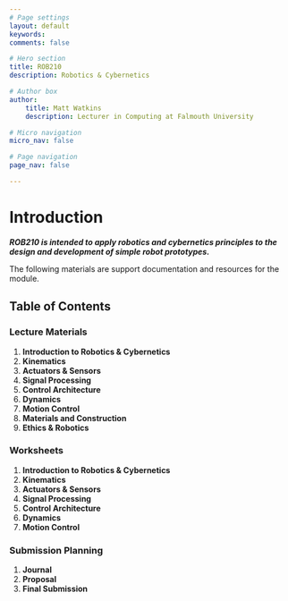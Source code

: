 ```yaml
---
# Page settings
layout: default
keywords:
comments: false

# Hero section
title: ROB210
description: Robotics & Cybernetics

# Author box
author:
    title: Matt Watkins
    description: Lecturer in Computing at Falmouth University

# Micro navigation
micro_nav: false

# Page navigation
page_nav: false

---
```


# Introduction

***ROB210 is intended to apply robotics and cybernetics principles to the design and development of simple robot prototypes.***

The following materials are support documentation and resources for the module.

## Table of Contents

### Lecture Materials
1. **Introduction to Robotics & Cybernetics**
2. **Kinematics**
3. **Actuators & Sensors**
4. **Signal Processing**
5. **Control Architecture**
6. **Dynamics**
7. **Motion Control**
8. **Materials and Construction**
9. **Ethics & Robotics**

### Worksheets
1. **Introduction to Robotics & Cybernetics**
2. **Kinematics**
3. **Actuators & Sensors**
4. **Signal Processing**
5. **Control Architecture**
6. **Dynamics**
7. **Motion Control**

### Submission Planning
1. **Journal**
2. **Proposal**
3. **Final Submission**
<!--stackedit_data:
eyJoaXN0b3J5IjpbLTE1NTczNjM1MTEsLTQ4NzE1NjAzOCwtMT
gyNzQ1MTQ0Ml19
-->